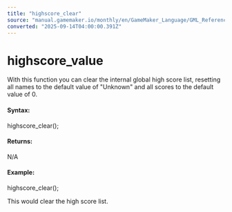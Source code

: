 ```yaml
---
title: "highscore_clear"
source: "manual.gamemaker.io/monthly/en/GameMaker_Language/GML_Reference/General_Game_Control/highscore_clear.htm"
converted: "2025-09-14T04:00:00.391Z"
---
```


# highscore\_value

With this function you can clear the internal global high score list, resetting all names to the default value of "Unknown" and all scores to the default value of 0.

#### Syntax:

highscore\_clear();

#### Returns:

N/A

#### Example:

highscore\_clear();

This would clear the high score list.
